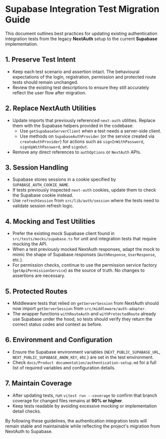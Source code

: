 # Supabase Integration Test Migration Guide

This document outlines best practices for updating existing authentication integration tests from the legacy **NextAuth** setup to the current **Supabase** implementation.

## 1. Preserve Test Intent

- Keep each test scenario and assertion intact. The behavioural expectations of the login, registration, permission and protected route tests should remain unchanged.
- Review the existing test descriptions to ensure they still accurately reflect the user flow after migration.

## 2. Replace NextAuth Utilities

- Update imports that previously referenced `next-auth` utilities. Replace them with the Supabase helpers provided in the codebase:
  - Use `getSupabaseServerClient` when a test needs a server-side client.
  - Use methods on `SupabaseAuthProvider` (or the service created via `createAuthProvider`) for actions such as `signInWithPassword`, `signUpWithPassword`, and `signOut`.
- Remove any direct references to `authOptions` or `NextAuth` APIs.

## 3. Session Handling

- Supabase stores sessions in a cookie specified by `SUPABASE_AUTH_COOKIE_NAME`.
- If tests previously inspected `next-auth` cookies, update them to check the Supabase cookie instead.
- Use `refreshSession` from `src/lib/auth/session` where the tests need to validate session refresh logic.

## 4. Mocking and Test Utilities

- Prefer the existing mock Supabase client found in `src/tests/mocks/supabase.ts` for unit and integration tests that require mocking the API.
- When a test previously mocked NextAuth responses, adapt the mock to mimic the shape of Supabase responses (`AuthResponse`, `UserResponse`, etc.).
- For permission checks, continue to use the permission service factory (`getApiPermissionService`) as the source of truth. No changes to assertions are necessary.

## 5. Protected Routes

- Middleware tests that relied on `getServerSession` from NextAuth should now import `getServerSession` from `src/middleware/auth-adapter`.
- The wrapper functions `withRouteAuth` and `withProtectedRoute` already use Supabase under the hood, so tests should verify they return the correct status codes and context as before.

## 6. Environment and Configuration

- Ensure the Supabase environment variables (`NEXT_PUBLIC_SUPABASE_URL`, `NEXT_PUBLIC_SUPABASE_ANON_KEY`, etc.) are set in the test environment.
- Check `docs/Product documentation/authentication-setup.md` for a full list of required variables and configuration details.

## 7. Maintain Coverage

- After updating tests, run `vitest run --coverage` to confirm that branch coverage for changed files remains at **90% or higher**.
- Keep tests readable by avoiding excessive mocking or implementation detail checks.

By following these guidelines, the authentication integration tests will remain stable and maintainable while reflecting the project's migration from NextAuth to Supabase.
